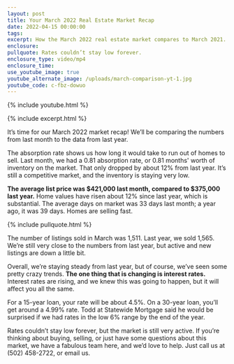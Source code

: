 ```yaml
---
layout: post
title: Your March 2022 Real Estate Market Recap
date: 2022-04-15 00:00:00
tags:
excerpt: How the March 2022 real estate market compares to March 2021.
enclosure:
pullquote: Rates couldn’t stay low forever.
enclosure_type: video/mp4
enclosure_time:
use_youtube_image: true
youtube_alternate_image: /uploads/march-comparison-yt-1.jpg
youtube_code: c-fbz-dowuo
---
```

{% include youtube.html %}

{% include excerpt.html %}

It’s time for our March 2022 market recap\! We’ll be comparing the numbers from last month to the data from last year.&nbsp;

The absorption rate shows us how long it would take to run out of homes to sell. Last month, we had a 0.81 absorption rate, or 0.81 months' worth of inventory on the market. That only dropped by about 12% from last year. It’s still a competitive market, and the inventory is staying very low.

**The average list price was $421,000 last month, compared to $375,000 last year.** Home values have risen about 12% since last year, which is substantial. The average days on market was 33 days last month; a year ago, it was 39 days. Homes are selling fast.

{% include pullquote.html %}

The number of listings sold in March was 1,511. Last year, we sold 1,565. We’re still very close to the numbers from last year, but active and new listings are down a little bit.

Overall, we’re staying steady from last year, but of course, we’ve seen some pretty crazy trends. **The one thing that is changing is interest rates.** Interest rates are rising, and we knew this was going to happen, but it will affect you all the same.&nbsp;

For a 15-year loan, your rate will be about 4.5%. On a 30-year loan, you’ll get around a 4.99% rate. Todd at Statewide Mortgage said he would be surprised if we had rates in the low 6% range by the end of the year.

Rates couldn’t stay low forever, but the market is still very active. If you’re thinking about buying, selling, or just have some questions about this market, we have a fabulous team here, and we’d love to help. Just call us at (502) 458-2722, or email us.
